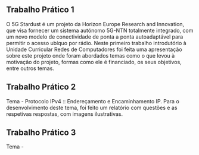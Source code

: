 ## Trabalho Prático 1

O 5G Stardust é um projeto da Horizon Europe Research and Innovation, que visa fornecer um sistema autónomo 5G-NTN totalmente integrado, com um novo modelo de conectividade de ponta a ponta autoadaptável para permitir o acesso ubíquo por rádio.
Neste primeiro trabalho introdutório à Unidade Curricular Redes de Computadores foi feita uma apresentação sobre este projeto onde foram abordados temas como o que levou à motivação do projeto, formas como ele é financiado, os seus objetivos, entre outros temas. 

## Trabalho Prático 2

Tema - Protocolo IPv4 :: Endereçamento e Encaminhamento IP.
Para o desenvolvimento deste tema, foi feito um relatório com questões e as respetivas respostas, com imagens ilustrativas. 

## Trabalho Prático 3

Tema - 
